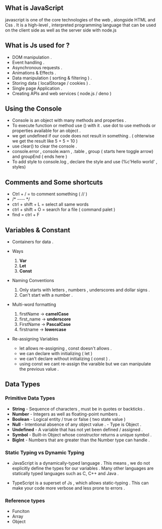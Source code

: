 ## What is JavaScript

javascript is one of the core technologies of the web , alongside HTML and Css .
It is a high-level , interpreted programming language that can be used on the client side as well as the server side with node.js

## What is Js used for ?

- DOM manipulation .
- Event handling .
- Asynchronous requests .
- Animations & Effects .
- Data manipulation ( sorting & filtering ) .
- Storing data ( localStorage / cookies ) .
- Single page Application .
- Creating APIs and web services ( node.js / deno )

## Using the Console

- Console is an object with many methods and properties .
- To execute function or method use () with it . use dot to use methods or properties available for an object .
- we get undefined if our code does not result in something . ( ohterwise we get the result like 5 + 5 = 10 )
- use clear() to clear the console .
- console.error , console.warn , .table , group ( starts here toggle arrow) and groupEnd ( ends here )
- To add style to console.log , declare the style and use (%c'Hello world' , styles)

## Comments and Some shortcuts 

- Ctrl + / = to comment something ( // )
- /*   ----   */
- ctrl + shift + L = select all same words 
- ctrl + shift + O = search for a file ( command palet )
- find = ctrl + F


## Variables & Constant

- Containers for data .
- Ways
    1. **Var**
    2. **Let** 
    3. **Const**

- Naming Conventions 
    1. Only starts with letters , numbers , underscores and dollar signs .
    2. Can't start with a number .

- Multi-word formatting 
    1. firstName -> **camelCase**
    2. first_name -> **underscore**
    3. FirstName -> **PascalCase**
    4. firstname -> **lowercase**

- Re-assigning Variables 
    - let allows re-assigning , const doesn't allows .
    - we can declare with initializing ( let )
    - we can't declare without initializing ( const ) .
    - using const we cant re-assign the varaible but we can manipulate the previous value .


## Data Types 

### Primitive Data Types
 - **String** - Sequence of characters , must be in quotes or backticks .
 - **Number** - Integers as well as floating-point numbers .
 - **Boolean** - Logical entity / true or false ( two state value )
 - **Null** - Intentional absence of any object value . - Type is Object .
 - **Undefined** - A variable that has not yet been defined / assigned .
 - **Symbol** - Built-in Object whose constructor returns a unique symbol .
 - **BigInt** - Numbers that are greater than the Number type can handle . 

### Static Typing vs Dynamic Typing

 - JavaScript is a dynamically-typed language . This means , we do not explicitly define the types for our variables . Many other languages are statically typed languages such as C, C++ and Java .
  
 - TypeScript is a superset of Js , which allows static-typing . This can make your code more verbose and less prone to errors . 

### Reference types

- Funciton 
- Array 
- Object